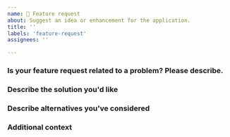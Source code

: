```yaml
---
name: 🙋 Feature request
about: Suggest an idea or enhancement for the application.
title: ''
labels: 'feature-request'
assignees: ''

---
```


<!-- 💚 Thanks for your time to make the project better with your feedbacks 💚 -->

### Is your feature request related to a problem? Please describe.

<!-- A clear and concise description of what the problem is. Ex. I'm always frustrated when [...] -->

### Describe the solution you'd like

<!-- A clear and concise description of what you want to happen. Adding some code examples would be neat! -->

### Describe alternatives you've considered

<!-- A clear and concise description of any alternative solutions or features you've considered. -->

### Additional context

<!-- Add any other context or screenshots about the feature request here. -->